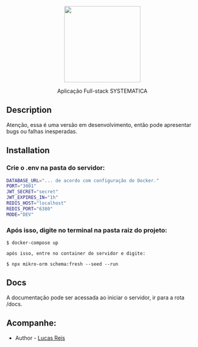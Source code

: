 <p align="center">
<img src="https://cdn.discordapp.com/attachments/961837559980372009/1065848183298723911/image.png" width="200" />
</p>

  <p align="center">Aplicação Full-stack SYSTEMATICA</p>

## Description

Atenção, essa é uma versão em desenvolvimento, então pode apresentar bugs ou falhas inesperadas.

## Installation

### Crie o .env na pasta do servidor:
```bash
DATABASE_URL="... de acordo com configuração do Docker."
PORT="3001"
JWT_SECRET="secret"
JWT_EXPIRES_IN="1h"
REDIS_HOST="localhost"
REDIS_PORT="6380"
MODE="DEV"
```

### Após isso, digite no terminal na pasta raiz do projeto:
```
$ docker-compose up

após isso, entre no container do servidor e digite:

$ npx mikro-orm schema:fresh --seed --run
```


## Docs

A documentação pode ser acessada ao iniciar o servidor, ir para a rota /docs.

## Acompanhe:

- Author - [Lucas Reis](https://www.linkedin.com/in/lucasreis30/)
